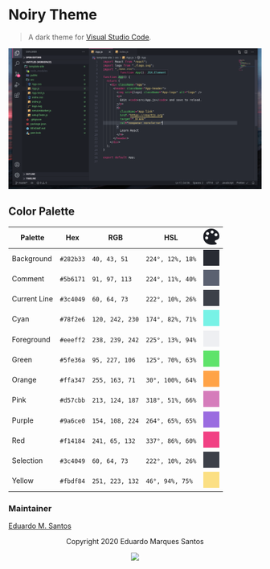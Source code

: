 # Noiry Theme

> A dark theme for [Visual Studio Code](http://code.visualstudio.com).

![Screenshot](https://raw.githubusercontent.com/edumqssan/vsc-noiry-theme/master/screenshot.png)

## Color Palette

Palette      | Hex       | RGB           | HSL             | ![Color Picker Boxes](https://raw.githubusercontent.com/edumqssan/vsc-noiry-theme/master/assets/palette.png)
---          | ---       | ---           | ---             | ---
Background   | `#282b33` | `40, 43, 51`    | `224°, 12%, 18%`  | ![Background Color](https://raw.githubusercontent.com/edumqssan/vsc-noiry-theme/master/assets/background.png)
Comment      | `#5b6171` | `91, 97, 113`  | `224°, 11%, 40%`  | ![Comment Color](https://raw.githubusercontent.com/edumqssan/vsc-noiry-theme/master/assets/comment.png)
Current Line | `#3c4049` | `60, 64, 73`    | `222°, 10%, 26%`  | ![Current Line Color](https://raw.githubusercontent.com/edumqssan/vsc-noiry-theme/master/assets/current-line.png)
Cyan         | `#78f2e6` | `120, 242, 230` | `174°, 82%, 71%`  | ![Cyan Color](https://raw.githubusercontent.com/edumqssan/vsc-noiry-theme/master/assets/cyan.png)
Foreground   | `#eeeff2` | `238, 239, 242` | `225°, 13%, 94%`   | ![Foreground Color](https://raw.githubusercontent.com/edumqssan/vsc-noiry-theme/master/assets/foreground.png)
Green        | `#5fe36a` | `95, 227, 106`  | `125°, 70%, 63%`  | ![Green Color](https://raw.githubusercontent.com/edumqssan/vsc-noiry-theme/master/assets/green.png)
Orange       | `#ffa347` | `255, 163, 71` | `30°, 100%, 64%`  | ![Orange Color](https://raw.githubusercontent.com/edumqssan/vsc-noiry-theme/master/assets/orange.png)
Pink         | `#d57cbb` | `213, 124, 187` | `318°, 51%, 66%` | ![Pink Color](https://raw.githubusercontent.com/edumqssan/vsc-noiry-theme/master/assets/pink.png)
Purple       | `#9a6ce0` | `154, 108, 224` | `264°, 65%, 65%`  | ![Purple Color](https://raw.githubusercontent.com/edumqssan/vsc-noiry-theme/master/assets/purple.png)
Red          | `#f14184` | `241, 65, 132`   | `337°, 86%, 60%`   | ![Red Color](https://raw.githubusercontent.com/edumqssan/vsc-noiry-theme/master/assets/red.png)
Selection    | `#3c4049` | `60, 64, 73`    | `222°, 10%, 26%`  | ![Selection Color](https://raw.githubusercontent.com/edumqssan/vsc-noiry-theme/master/assets/selection.png)
Yellow       | `#fbdf84` | `251, 223, 132` | `46°, 94%, 75%`   | ![Yellow Color](https://raw.githubusercontent.com/edumqssan/vsc-noiry-theme/master/assets/yellow.png)


### Maintainer

[Eduardo M. Santos](https://github.com/edumqssan)


<p align="center">Copyright 2020 Eduardo Marques Santos</p>

<p align="center"><a href="https://www.apache.org/licenses/LICENSE-2.0"><img src="https://img.shields.io/badge/license-Apache%202-blue?style=flat-square"/></a></p>
